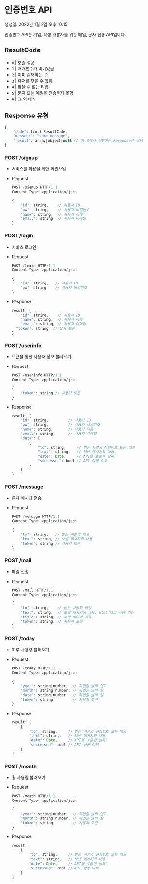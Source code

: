 # 인증번호 API

생성일: 2022년 1월 2일 오후 10:15

인증번호 API는 기업, 학생 개발자를 위한 메일, 문자 전송 API입니다.

## ResultCode

- `0` | 호출 성공
- `1` | 매개변수가 비어있음
- `2` | 이미 존재하는 ID
- `3` | 유저를 찾을 수 없음
- `4` | 찾을 수 없는 타입
- `5` | 문자 또는 메일을 전송하지 못함
- `6` | 그 외 에러

## Response 유형

```jsx
{
	"code": (int) ResultCode,
	"message": "some message",
	"result": array|object|null // 이 밑에서 설명하는 Response랑 같음
}
```

### POST /signup

- 서비스를 이용을 위한 회원가입
- Request
    
    ```jsx
    POST /signup HTTP/1.1
    Content-Type: application/json
    
    {
    	"id": string,    // 사용자 ID
    	"pw": string,    // 사용자 비밀번호
    	"name": string,  // 사용자 이름
    	"email": string  // 사용자 이메일
    }
    ```
    

### POST /login

- 서비스 로그인
- Request
    
    ```jsx
    POST /login HTTP/1.1
    Content-Type: application/json
    
    {
    	"id": string,   // 사용자 ID
    	"pw": string    // 사용자 비밀번호
    }
    ```
    
- Response
    
    ```jsx
    result: {
    	"id": string,    // 사용자 ID
    	"name": string,  // 사용자 이름
    	"email": string, // 사용자 이메일
      "token": string  // 유저 토큰
    }
    ```
    

### POST /userinfo

- 토큰을 통한 사용자 정보 불러오기
- Request
    
    ```jsx
    POST /userinfo HTTP/1.1
    Content-Type: application/json
    
    {
    	"token": string // 사용자 토큰
    }
    ```
    
- Response
    
    ```jsx
    result: {
    	"id": string,         // 사용자 ID
    	"pw": string,         // 사용자 비밀번호
    	"name": string,       // 사용자 이름
    	"email": string,      // 사용자 이메일
    	"data": [
    		{
    			"to": string,     // 받는 사람의 전화번호 또는 메일
    			"text": string,   // 보낸 메시지의 내용
    			"date": Date,     // API를 호출한 날짜
    			"successed": bool // API 성공 여부
    		}
    	]
    }
    ```
    

### POST /message

- 문자 메시지 전송
- Request
    
    ```jsx
    POST /message HTTP/1.1
    Content-Type: application/json
    
    {
    	"to": string,   // 받는 사람의 메일
    	"text": string, // 보낼 메시지의 내용
    	"token": string // 사용자 토큰
    }
    ```
    

### POST /mail

- 메일 전송
- Request
    
    ```jsx
    POST /mail HTTP/1.1
    Content-Type: application/json
    
    {
    	"to": string,    // 받는 사람의 메일
    	"text": string,  // 보낼 메시지의 내용, html 태그 사용 가능
    	"title": string, // 보낼 메일의 제목
    	"token": string  // 사용자 토큰
    }
    ```
    

### POST /today

- 하루 사용량 불러오기
- Request
    
    ```jsx
    POST /today HTTP/1.1
    Content-Type: application/json
    
    {
    	"year": string|number,  // 확인할 날의 연도
    	"month": string|number, // 확인할 날의 월
    	"date": string|number   // 확인할 날의 일
    	"token": string         // 사용자 토큰
    }
    ```
    
- Response
    
    ```jsx
    result: [
    	{
    		"to": string,     // 받는 사람의 전화번호 또는 메일
    		"text": string,   // 보낸 메시지의 내용
    		"date": Date,     // API를 호출한 날짜"
    		"successed": bool // API 성공 여부
    	}
    ]
    ```
    

### POST /month

- 월 사용량 불러오기
- Request
    
    ```jsx
    POST /month HTTP/1.1
    Content-Type: application/json
    
    {
    	"year": string|number,  // 확인할 날의 연도
    	"month": string|number, // 확인할 날의 월
    	"token": string         // 사용자 토큰
    }
    ```
    
- Response
    
    ```jsx
    result: [
    	{
    		"to": string,     // 받는 사람의 전화번호 또는 메일
    		"text": string,   // 보낸 메시지의 내용
    		"date": Date,     // API를 호출한 날짜"
    		"successed": bool // API 성공 여부
    	}
    ]
    ```
